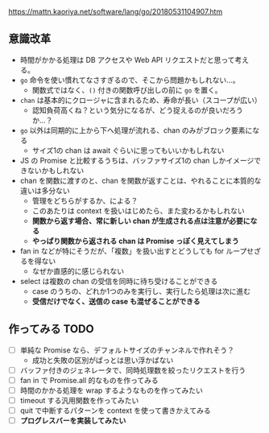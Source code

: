 https://mattn.kaoriya.net/software/lang/go/20180531104907.htm

## 意識改革

- 時間がかかる処理は DB アクセスや Web API リクエストだと思って考える。
- `go` 命令を使い慣れてなさすぎるので、そこから問題かもしれない…。
    - 関数式ではなく、`()` 付きの関数呼び出しの前に `go` を置く。
- `chan` は基本的にクロージャに含まれるため、寿命が長い（スコープが広い）
    - 認知負荷高くね？という気分になるが、どう捉えるのが良いだろうか…？
- `go` 以外は同期的に上から下へ処理が流れる、chan のみがブロック要素になる
    - サイズ1の chan は await ぐらいに思ってもいいかもしれない
- JS の Promise と比較するうちは、バッファサイズ1の chan しかイメージできないかもしれない
- chan を関数に渡すのと、chan を関数が返すことは、やれることに本質的な違いは多分ない
    - 管理をどちらがするか、による？
    - このあたりは context を扱いはじめたら、また変わるかもしれない
    - **関数から返す場合、常に新しい chan が生成される点は注意が必要になる**
    - **やっぱり関数から返される chan は Promise っぽく見えてしまう**
- fan in などが特にそうだが、「複数」を扱い出すとどうしても for ループせざるを得ない
    - なぜか直感的に感じられない
- select は複数の chan の受信を同時に待ち受けることができる
    - case のうちの、どれか1つのみを実行し、実行したら処理は次に進む
    - **受信だけでなく、送信の case も混ぜることができる**

## 作ってみる TODO

- [ ] 単純な Promise なら、デフォルトサイズのチャンネルで作れそう？
    - 成功と失敗の区別がぱっとは思い浮かばない
- [ ] バッファ付きのジェネレータで、同時処理数を絞ったリクエストを行う
- [ ] fan in で Promise.all 的なものを作ってみる
- [ ] 時間のかかる処理を wrap するようなものを作ってみたい
- [ ] timeout する汎用関数を作ってみたい
- [ ] quit で中断するパターンを context を使って書きかえてみる
- [ ] **プログレスバーを実装してみたい**
